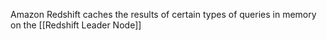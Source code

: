 Amazon Redshift caches the results of certain types of queries in memory on the [[Redshift Leader Node]]
